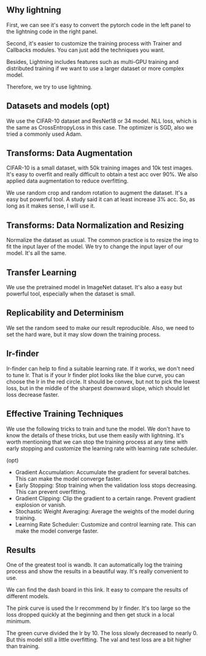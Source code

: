## Why lightning

First, we can see it's easy to convert the pytorch code in the left panel to the lightning code in the right panel.

Second, it's easier to customize the training process with Trainer and Callbacks modules. You can just add the techniques you want.

Besides, Lightning includes features such as multi-GPU training and distributed training if we want to use a larger dataset or more complex model.

Therefore, we try to use lightning.

## Datasets and models (opt)
We use the CIFAR-10 dataset and ResNet18 or 34 model. NLL loss, which is the same as CrossEntropyLoss in this case. The optimizer is SGD, also we tried a commonly used Adam. 

## Transforms: Data Augmentation
CIFAR-10 is a small dataset, with 50k training images and 10k test images. It's easy to overfit and really difficult to obtain a test acc over 90%. We also applied data augmentation to reduce overfitting.

We use random crop and random rotation to augment the dataset. It's a easy but powerful tool. A study said it can at least increase 3% acc. So, as long as it makes sense, I will use it.

## Transforms: Data Normalization and Resizing
Normalize the dataset as usual.
The common practice is to resize the img to fit the input layer of the model. We try to change the input layer of our model. It's all the same.

## Transfer Learning
We use the pretrained model in ImageNet dataset. It's also a easy but powerful tool, especially when the dataset is small.

## Replicability and Determinism
We set the random seed to make our result reproducible. Also, we need to set the hard ware, but it may slow down the training process.

## lr-finder
lr-finder can help to find a suitable learning rate. If it works, we don't need to tune lr. That is if your lr finder plot looks like the blue curve, you can choose the lr in the red circle. It should be convex, but not to pick the lowest loss, but in the middle of the sharpest downward slope, which should let loss decrease faster.

## Effective Training Techniques
We use the following tricks to train and tune the model. We don't have to know the details of these tricks, but use them easily with lightning. It's worth mentioning that we can stop the training process at any time with early stopping and customize the learning rate with learning rate scheduler.

(opt)
* Gradient Accumulation: Accumulate the gradient for several batches. This can make the model converge faster. 
* Early Stopping: Stop training when the validation loss stops decreasing. This can prevent overfitting. 
* Gradient Clipping: Clip the gradient to a certain range. Prevent gradient explosion or vanish.
* Stochastic Weight Averaging: Average the weights of the model during training.
* Learning Rate Scheduler: Customize and control learning rate. This can make the model converge faster. 

## Results
One of the greatest tool is wandb. It can automatically log the training process and show the results in a beautiful way. It's really convenient to use. 

We can find the dash board in this link. It easy to compare the results of different models.

The pink curve is used the lr recommend by lr finder. It's too large so the loss dropped quickly at the beginning and then get stuck in a local minimum. 

The green curve divided the lr by 10. The loss slowly decreased to nearly 0. But this model still a little overfitting. The val and test loss are a bit higher than training.
